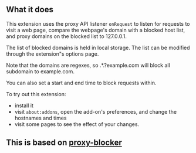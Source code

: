 
## What it does

This extension uses the proxy API listener `onRequest` to listen for requests to visit a web page, compare the webpage's domain with a blocked host list, and proxy domains on the blocked list to 127.0.0.1.

The list of blocked domains is held in local storage. The list can be modified through the extension"s options page.

Note that the domains are regexes, so .*\.?example\.com will block all subdomain to example.com.

You can also set a start and end time to block requests within.

To try out this extension:
* install it
* visit `about:addons`, open the add-on's preferences, and change the hostnames and times
* visit some pages to see the effect of your changes.

## This is based on [proxy-blocker](https://github.com/mdn/webextensions-examples/tree/main/proxy-blocker)
